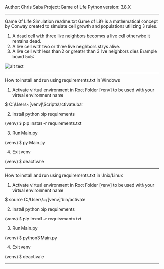 Author: Chris Saba
Project: Game of Life
Python version: 3.8.X
*********************************
Game Of Life Simulation readme.txt
Game of Life is a mathematical concept by Conway
created to simulate cell growth and populations
utilizing 3 rules.
1. A dead cell with three live neighbors becomes a live cell otherwise it remains dead.
2. A live cell with two or three live neighbors stays alive.
3. A live cell with less than 2 or greater than 3 live neighbors dies
Example board 5x5:

![alt text](https://i.imgur.com/PZbg3XI.png)
**********************************
How to install and run using requirements.txt in Windows

1) Activate virtual environment in Root Folder
[venv] to be used with your virtual environment name

$ C:\Users\~\[venv]\Scripts\activate.bat

2) Install python pip requirements

(venv) $ pip install -r requirements.txt

3) Run Main.py

(venv) $ py Main.py

4) Exit venv

(venv) $ deactivate

************************************
How to install and run using requirements.txt in Unix/Linux

1) Activate virtual environment in Root Folder
[venv] to be used with your virtual environment name

$ source C:/Users/~/[venv]/bin/activate

2) Install python pip requirements

(venv) $ pip install -r requirements.txt

3) Run Main.py

(venv) $ python3 Main.py

4) Exit venv

(venv) $ deactivate

***************************************


